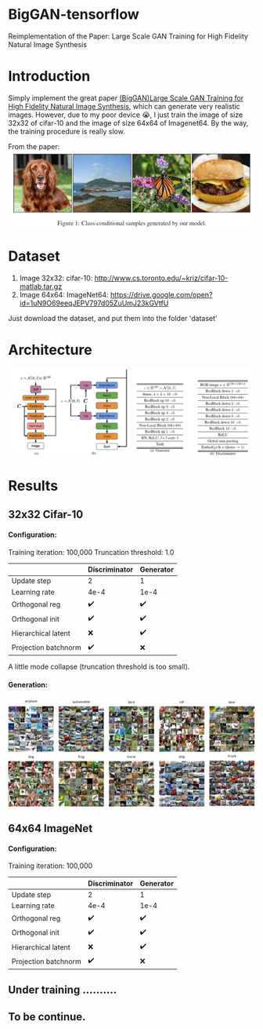 # BigGAN-tensorflow
Reimplementation of the Paper: Large Scale GAN Training for High Fidelity Natural Image Synthesis

# Introduction
Simply implement the great paper [(BigGAN)Large Scale GAN Training for High Fidelity Natural Image Synthesis](https://arxiv.org/pdf/1809.11096), which can generate very realistic images. However, due to my poor device :sob:, I just train the image of size 32x32 of cifar-10 and the image of size 64x64 of Imagenet64. By the way, the training procedure is really slow.

From the paper:
![](https://github.com/MingtaoGuo/BigGAN-tensorflow/blob/master/IMGS/paper.jpg)

# Dataset
1. Image 32x32: cifar-10: http://www.cs.toronto.edu/~kriz/cifar-10-matlab.tar.gz
2. Image 64x64: ImageNet64: https://drive.google.com/open?id=1uN9O69eeqJEPV797d05ZuUmJ23kGVtfU

Just download the dataset, and put them into the folder 'dataset'

# Architecture
![](https://github.com/MingtaoGuo/BigGAN-tensorflow/blob/master/IMGS/architecture.jpg)

# Results
32x32 Cifar-10
--------------
#### Configuration:
Training iteration: 100,000
Truncation threshold: 1.0

||Discriminator|Generator|
|-|-|-|
|Update step|2|1|
|Learning rate|4e-4|1e-4|
|Orthogonal reg|:heavy_check_mark:|:heavy_check_mark:|
|Orthogonal init|:heavy_check_mark:|:heavy_check_mark:|
|Hierarchical latent|:x:|:heavy_check_mark:|
|Projection batchnorm|:heavy_check_mark:|:x:|

A little mode collapse (truncation threshold is too small).
#### Generation:
![](https://github.com/MingtaoGuo/BigGAN-tensorflow/blob/master/IMGS/cifar10.jpg)

64x64 ImageNet
--------------
#### Configuration:
Training iteration: 100,000

||Discriminator|Generator|
|-|-|-|
|Update step|2|1|
|Learning rate|4e-4|1e-4|
|Orthogonal reg|:heavy_check_mark:|:heavy_check_mark:|
|Orthogonal init|:heavy_check_mark:|:heavy_check_mark:|
|Hierarchical latent|:x:|:heavy_check_mark:|
|Projection batchnorm|:heavy_check_mark:|:x:|

Under training ..........
-----------
To be continue.
-----------------
